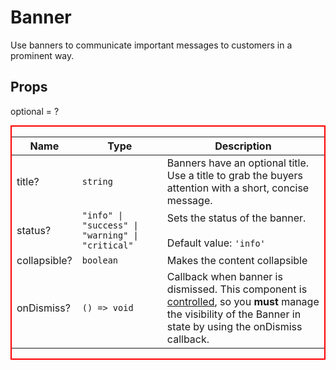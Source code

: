 # Banner

Use banners to communicate important messages to customers in a prominent way.

## Props
optional = ?


<div style="border: 2px red solid;">

| Name | Type | Description |
| --- | --- | --- |
| title? | <code>string</code> | Banners have an optional title. Use a title to grab the buyers attention with a short, concise message.  |
| status? | <code>"info" &#124; "success" &#124; "warning" &#124; "critical"</code> | Sets the status of the banner.<br /><br />Default value: <code>'info'</code> |
| collapsible? | <code>boolean</code> | Makes the content collapsible  |
| onDismiss? | <code>() => void</code> | Callback when banner is dismissed. This component is [controlled](https://reactjs.org/docs/forms.html#controlled-components), so you **must** manage the visibility of the Banner in state by using the onDismiss callback.  |

</div>